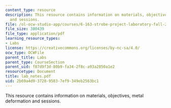 ```yaml
---
content_type: resource
description: This resource contains information on materials, objectives, metal deformation
  and sessions.
file: /ol-ocw-studio-app/courses/6-163-strobe-project-laboratory-fall-2005/2b69a4d9372895837ef9349eb2563bc1_lab_notes.pdf
file_size: 380439
file_type: application/pdf
learning_resource_types:
- Labs
license: https://creativecommons.org/licenses/by-nc-sa/4.0/
ocw_type: OCWFile
parent_title: Labs
parent_type: CourseSection
parent_uid: f87d9f3d-80b9-fa34-2f8c-a93a2850a1e2
resourcetype: Document
title: lab_notes.pdf
uid: 2b69a4d9-3728-9583-7ef9-349eb2563bc1
---
```

This resource contains information on materials, objectives, metal deformation and sessions.